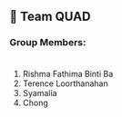 ## 🚀 Team QUAD

### Group Members: <br><br>
1. Rishma Fathima Binti Ba
2. Terence Loorthanahan
3. Syamalia
4. Chong

